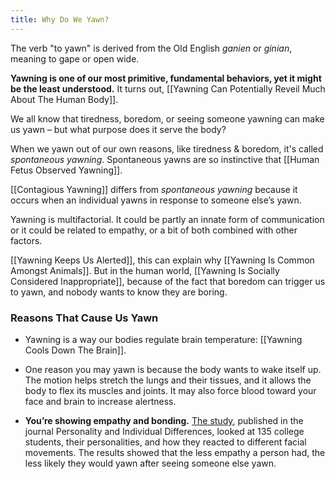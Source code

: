 ```yaml
---
title: Why Do We Yawn?
---
```


The verb "to yawn" is derived from the Old English *ganien* or *ginian*, meaning to gape or open wide.

**Yawning is one of our most primitive, fundamental behaviors, yet it might be the least understood.** It turns out, [[Yawning Can Potentially Reveil Much About The Human Body]].

We all know that tiredness, boredom, or seeing someone yawning can make us yawn – but what purpose does it serve the body?

When we yawn out of our own reasons, like tiredness & boredom, it's called *spontaneous yawning*. Spontaneous yawns are so instinctive that [[Human Fetus Observed Yawning]].

[[Contagious Yawning]] differs from *spontaneous yawning* because it occurs when an individual yawns in response to someone else’s yawn.

Yawning is multifactorial. It could be partly an innate form of communication or it could be related to empathy, or a bit of both combined with other factors.

[[Yawning Keeps Us Alerted]], this can explain why [[Yawning Is Common Amongst Animals]]. But in the human world, [[Yawning Is Socially Considered Inappropriate]], because of the fact that boredom can trigger us to yawn, and nobody wants to know they are boring.

### Reasons That Cause Us Yawn

- Yawning is a way our bodies regulate brain temperature: [[Yawning Cools Down The Brain]].

- One reason you may yawn is because the body wants to wake itself up. The motion helps stretch the lungs and their tissues, and it allows the body to flex its muscles and joints. It may also force blood toward your face and brain to increase alertness.

- **You’re showing empathy and bonding.** [The study](http://www.sciencedirect.com/science/article/pii/S0191886915003645), published in the journal Personality and Individual Differences, looked at 135 college students, their personalities, and how they reacted to different facial movements. The results showed that the less empathy a person had, the less likely they would yawn after seeing someone else yawn.
